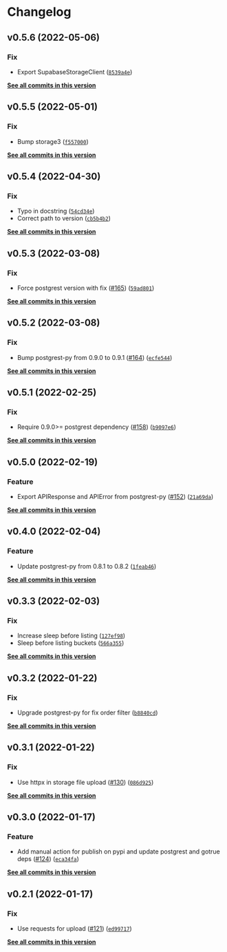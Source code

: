 # Changelog

<!--next-version-placeholder-->

## v0.5.6 (2022-05-06)
### Fix
* Export SupabaseStorageClient ([`8539a4e`](https://github.com/supabase-community/supabase-py/commit/8539a4eeb6109712a600e92736fa5a0a3df343c8))

**[See all commits in this version](https://github.com/supabase-community/supabase-py/compare/v0.5.5...v0.5.6)**

## v0.5.5 (2022-05-01)
### Fix
* Bump storage3 ([`f557000`](https://github.com/supabase-community/supabase-py/commit/f557000ff4b0ad3304a6a058e49a0e07979cc09c))

**[See all commits in this version](https://github.com/supabase-community/supabase-py/compare/v0.5.4...v0.5.5)**

## v0.5.4 (2022-04-30)
### Fix
* Typo in docstring ([`54cd34e`](https://github.com/supabase-community/supabase-py/commit/54cd34e0b0d6af7e477fefeab38f7ccb6ce2f81a))
* Correct path to version ([`cb5b4b2`](https://github.com/supabase-community/supabase-py/commit/cb5b4b251d5504feb0d6e94e1aa058bf5fc7a646))

**[See all commits in this version](https://github.com/supabase-community/supabase-py/compare/v0.5.3...v0.5.4)**

## v0.5.3 (2022-03-08)
### Fix
* Force postgrest version with fix ([#165](https://github.com/supabase-community/supabase-py/issues/165)) ([`59ad801`](https://github.com/supabase-community/supabase-py/commit/59ad801b2e51dc3c9d4cc82069bd19501f0bd923))

**[See all commits in this version](https://github.com/supabase-community/supabase-py/compare/v0.5.2...v0.5.3)**

## v0.5.2 (2022-03-08)
### Fix
* Bump postgrest-py from 0.9.0 to 0.9.1 ([#164](https://github.com/supabase-community/supabase-py/issues/164)) ([`ecfe544`](https://github.com/supabase-community/supabase-py/commit/ecfe5448c52c23e496767c5a9965f3b0430ff408))

**[See all commits in this version](https://github.com/supabase-community/supabase-py/compare/v0.5.1...v0.5.2)**

## v0.5.1 (2022-02-25)
### Fix
* Require 0.9.0>= postgrest dependency ([#158](https://github.com/supabase-community/supabase-py/issues/158)) ([`b9097e6`](https://github.com/supabase-community/supabase-py/commit/b9097e665b411ea53cad70b9c1cc893d61fe295f))

**[See all commits in this version](https://github.com/supabase-community/supabase-py/compare/v0.5.0...v0.5.1)**

## v0.5.0 (2022-02-19)
### Feature
* Export APIResponse and APIError from postgrest-py ([#152](https://github.com/supabase-community/supabase-py/issues/152)) ([`21a69da`](https://github.com/supabase-community/supabase-py/commit/21a69da238b043f48fba6d700830c40c6bcbf8fb))

**[See all commits in this version](https://github.com/supabase-community/supabase-py/compare/v0.4.0...v0.5.0)**

## v0.4.0 (2022-02-04)
### Feature
* Update postgrest-py from 0.8.1 to 0.8.2 ([`1feab46`](https://github.com/supabase-community/supabase-py/commit/1feab46f2df64de014aa550952192366cc8055ef))

**[See all commits in this version](https://github.com/supabase-community/supabase-py/compare/v0.3.3...v0.4.0)**

## v0.3.3 (2022-02-03)
### Fix
* Increase sleep before listing ([`127ef98`](https://github.com/supabase-community/supabase-py/commit/127ef98d56eceef992b1ed9cfdc69b9701f3b92a))
* Sleep before listing buckets ([`566a355`](https://github.com/supabase-community/supabase-py/commit/566a35587983361f2bb2bc5c58f3b82b02d6ed0e))

**[See all commits in this version](https://github.com/supabase-community/supabase-py/compare/v0.3.2...v0.3.3)**

## v0.3.2 (2022-01-22)
### Fix
* Upgrade postgrest-py for fix order filter ([`b8840cd`](https://github.com/supabase-community/supabase-py/commit/b8840cdc07cd7d53767fe2c321761558aecd5bd4))

**[See all commits in this version](https://github.com/supabase-community/supabase-py/compare/v0.3.1...v0.3.2)**

## v0.3.1 (2022-01-22)
### Fix
* Use httpx in storage file upload ([#130](https://github.com/supabase-community/supabase-py/issues/130)) ([`086d925`](https://github.com/supabase-community/supabase-py/commit/086d92504f014079a125f5342c59d1d8bb7e795f))

**[See all commits in this version](https://github.com/supabase-community/supabase-py/compare/v0.3.0...v0.3.1)**

## v0.3.0 (2022-01-17)
### Feature
* Add manual action for publish on pypi and update postgrest and gotrue deps ([#124](https://github.com/supabase-community/supabase-py/issues/124)) ([`eca34fa`](https://github.com/supabase-community/supabase-py/commit/eca34fa222c8f7be7c30586f74cbe9fe9df3018f))

**[See all commits in this version](https://github.com/supabase-community/supabase-py/compare/v0.2.1...v0.3.0)**

## v0.2.1 (2022-01-17)
### Fix
* Use requests for upload ([#121](https://github.com/supabase-community/supabase-py/issues/121)) ([`ed99717`](https://github.com/supabase-community/supabase-py/commit/ed99717fdd611915b9a697db183a42795cf3e545))

**[See all commits in this version](https://github.com/supabase-community/supabase-py/compare/v0.2.0...v0.2.1)**
